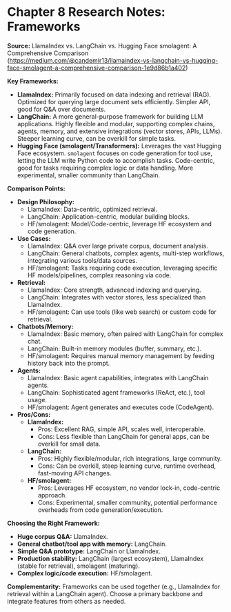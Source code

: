 # Chapter 8 Research Notes: Frameworks

**Source:** LlamaIndex vs. LangChain vs. Hugging Face smolagent: A Comprehensive Comparison (https://medium.com/@candemir13/llamaindex-vs-langchain-vs-hugging-face-smolagent-a-comprehensive-comparison-1e9d86b1a402)

**Key Frameworks:**
*   **LlamaIndex:** Primarily focused on data indexing and retrieval (RAG). Optimized for querying large document sets efficiently. Simpler API, good for Q&A over documents.
*   **LangChain:** A more general-purpose framework for building LLM applications. Highly flexible and modular, supporting complex chains, agents, memory, and extensive integrations (vector stores, APIs, LLMs). Steeper learning curve, can be overkill for simple tasks.
*   **Hugging Face (smolagent/Transformers):** Leverages the vast Hugging Face ecosystem. `smolagent` focuses on code generation for tool use, letting the LLM write Python code to accomplish tasks. Code-centric, good for tasks requiring complex logic or data handling. More experimental, smaller community than LangChain.

**Comparison Points:**
*   **Design Philosophy:**
    *   LlamaIndex: Data-centric, optimized retrieval.
    *   LangChain: Application-centric, modular building blocks.
    *   HF/smolagent: Model/Code-centric, leverage HF ecosystem and code generation.
*   **Use Cases:**
    *   LlamaIndex: Q&A over large private corpus, document analysis.
    *   LangChain: General chatbots, complex agents, multi-step workflows, integrating various tools/data sources.
    *   HF/smolagent: Tasks requiring code execution, leveraging specific HF models/pipelines, complex reasoning via code.
*   **Retrieval:**
    *   LlamaIndex: Core strength, advanced indexing and querying.
    *   LangChain: Integrates with vector stores, less specialized than LlamaIndex.
    *   HF/smolagent: Can use tools (like web search) or custom code for retrieval.
*   **Chatbots/Memory:**
    *   LlamaIndex: Basic memory, often paired with LangChain for complex chat.
    *   LangChain: Built-in memory modules (buffer, summary, etc.).
    *   HF/smolagent: Requires manual memory management by feeding history back into the prompt.
*   **Agents:**
    *   LlamaIndex: Basic agent capabilities, integrates with LangChain agents.
    *   LangChain: Sophisticated agent frameworks (ReAct, etc.), tool usage.
    *   HF/smolagent: Agent generates and executes code (CodeAgent).
*   **Pros/Cons:**
    *   **LlamaIndex:**
        *   Pros: Excellent RAG, simple API, scales well, interoperable.
        *   Cons: Less flexible than LangChain for general apps, can be overkill for small data.
    *   **LangChain:**
        *   Pros: Highly flexible/modular, rich integrations, large community.
        *   Cons: Can be overkill, steep learning curve, runtime overhead, fast-moving API changes.
    *   **HF/smolagent:**
        *   Pros: Leverages HF ecosystem, no vendor lock-in, code-centric approach.
        *   Cons: Experimental, smaller community, potential performance overheads from code generation/execution.

**Choosing the Right Framework:**
*   **Huge corpus Q&A:** LlamaIndex.
*   **General chatbot/tool app with memory:** LangChain.
*   **Simple Q&A prototype:** LangChain or LlamaIndex.
*   **Production stability:** LangChain (largest ecosystem), LlamaIndex (stable for retrieval), smolagent (maturing).
*   **Complex logic/code execution:** HF/smolagent.

**Complementarity:** Frameworks can be used together (e.g., LlamaIndex for retrieval within a LangChain agent). Choose a primary backbone and integrate features from others as needed.

